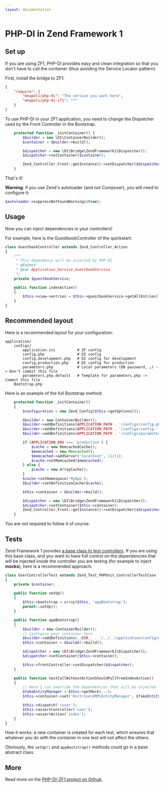 ```yaml
---
layout: documentation
---
```


# PHP-DI in Zend Framework 1

## Set up

If you are using ZF1, PHP-DI provides easy and clean integration so that you don't have
to call the container (thus avoiding the Service Locator pattern).

First, install the bridge to ZF1:

```json
{
    "require": {
        "mnapoli/php-di": "The version you want here",
        "mnapoli/php-di-zf1": "*"
    }
}
```

To use PHP-DI in your ZF1 application, you need to change the Dispatcher used by the Front Controller in the Bootstrap.

```php
    protected function _initContainer() {
        $builder = new \DI\ContainerBuilder();
        $container = $builder->build();

        $dispatcher = new \DI\Bridge\ZendFramework1\Dispatcher();
        $dispatcher->setContainer($container);

        Zend_Controller_Front::getInstance()->setDispatcher($dispatcher);
    }
```

That's it!

**Warning**: if you use Zend's autoloader (and not Composer), you will need to configure it:

```php
$autoloader->suppressNotFoundWarnings(true);
```

## Usage

Now you can inject dependencies in your controllers!

For example, here is the GuestbookController of the quickstart:

```php
class GuestbookController extends Zend_Controller_Action
{
    /**
     * This dependency will be injected by PHP-DI
     * @Inject
     * @var Application_Service_GuestbookService
     */
    private $guestbookService;

    public function indexAction()
    {
        $this->view->entries = $this->guestbookService->getAllEntries();
    }
}
```

## Recommended layout

Here is a recommended layout for your configuration:

```
application/
    configs/
        application.ini          # ZF config
        config.php               # DI config
        config.development.php   # DI config for development
        config.production.php    # DI config for production
        parameters.php           # Local parameters (DB password, …) -> Don't commit this file
        parameters.php.default   # Template for parameters.php -> Commit this file
    Bootstrap.php
```

Here is an example of the full Bootstrap method:

```php
    protected function _initContainer()
    {
        $configuration = new Zend_Config($this->getOptions());

        $builder = new ContainerBuilder();
        $builder->addDefinitions(APPLICATION_PATH . '/configs/config.php');
        $builder->addDefinitions(APPLICATION_PATH . '/configs/config.' . APPLICATION_ENV . '.php');
        $builder->addDefinitions(APPLICATION_PATH . '/configs/parameters.php');

        if (APPLICATION_ENV === 'production') {
            $cache = new MemcachedCache();
            $memcached = new Memcached();
            $memcached->addServer('localhost', 11211);
            $cache->setMemcached($memcached);
        } else {
            $cache = new ArrayCache();
        }
        $cache->setNamespace('MyApp');
        $builder->setDefinitionCache($cache);

        $this->container = $builder->build();

        $dispatcher = new \DI\Bridge\ZendFramework1\Dispatcher();
        $dispatcher->setContainer($this->container);
        Zend_Controller_Front::getInstance()->setDispatcher($dispatcher);
    }
```

You are not required to follow it of course.

## Tests

Zend Framework 1 provides [a base class to test controllers](http://framework.zend.com/manual/1.12/en/zend.test.phpunit.html).
If you are using this base class, and you want to have full control on the dependencies that will be injected
inside the controller you are testing (for example to inject **mocks**), here is a recommended approach:

```php
class UserControllerTest extends Zend_Test_PHPUnit_ControllerTestCase
{
    private $container;

    public function setUp()
    {
        $this->bootstrap = array($this, 'appBootstrap');
        parent::setUp();
    }

    public function appBootstrap()
    {
        $builder = new ContainerBuilder();
        // Configure your container here
        $builder->addDefinitions(__DIR__ . '/../../application/config/config.php');
        $this->container = $builder->build();

        $dispatcher = new \DI\Bridge\ZendFramework1\Dispatcher();
        $dispatcher->setContainer($this->container);

        $this->frontController->setDispatcher($dispatcher);
    }

    public function testCallWithoutActionShouldPullFromIndexAction()
    {
        // Here I can override the dependencies that will be injected
        $fakeEntityManager = $this->getMock(...);
        $this->container->set('Doctrine\ORM\EntityManager', $fakeEntityManager);

        $this->dispatch('/user');
        $this->assertController('user');
        $this->assertAction('index');
    }
}
```

How it works: a new container is created for each test, which ensures that whatever you do
with the container in one test will not affect the others.

Obviously, the `setUp()` and `appBootstrap()` methods could go in a base abstract class.

## More

Read more on the [PHP-DI-ZF1 project on Github](https://github.com/mnapoli/PHP-DI-ZF1).
